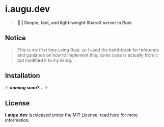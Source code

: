 # i.augu.dev
> 💖 **| Simple, fast, and light-weight ShareX server in Rust**

## Notice
> This is my first time using Rust, so I used the hand-book for reference and guidance on how to implement this; some code is actually from it but modified it to my liking.

## Installation
✨ ***coming soon?...*** ✨

## License
**i.augu.dev** is released under the MIT License, read [here](/LICENSE) for more information.